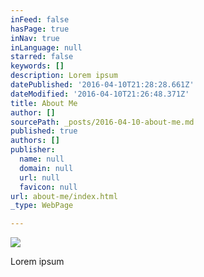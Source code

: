 ```yaml
---
inFeed: false
hasPage: true
inNav: true
inLanguage: null
starred: false
keywords: []
description: Lorem ipsum
datePublished: '2016-04-10T21:28:28.661Z'
dateModified: '2016-04-10T21:26:48.371Z'
title: About Me
author: []
sourcePath: _posts/2016-04-10-about-me.md
published: true
authors: []
publisher:
  name: null
  domain: null
  url: null
  favicon: null
url: about-me/index.html
_type: WebPage

---
```

![](https://the-grid-user-content.s3-us-west-2.amazonaws.com/ea9bab27-dedc-4138-8e7f-5c95bbf465b8.jpg)

Lorem ipsum